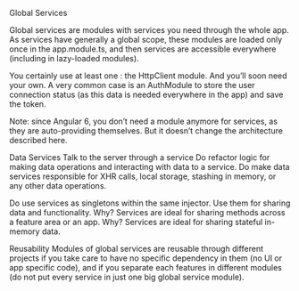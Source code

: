 Global Services

Global services are modules with services you need through the whole app. As services have generally a global scope, these modules are loaded only once in the app.module.ts, and then services are accessible everywhere (including in lazy-loaded modules).

You certainly use at least one : the HttpClient module. And you’ll soon need your own. A very common case is an AuthModule to store the user connection status (as this data is needed everywhere in the app) and save the token.

Note: since Angular 6, you don’t need a module anymore for services, as they are auto-providing themselves. But it doesn’t change the architecture described here.

Data Services
Talk to the server through a service
Do refactor logic for making data operations and interacting with data to a service.
Do make data services responsible for XHR calls, local storage, stashing in memory, or any other data operations.

Do use services as singletons within the same injector. Use them for sharing data and functionality.
Why? Services are ideal for sharing methods across a feature area or an app.
Why? Services are ideal for sharing stateful in-memory data.

Reusability
Modules of global services are reusable through different projects if you take care to have no specific dependency in them (no UI or app specific code), and if you separate each features in different modules (do not put every service in just one big global service module).


